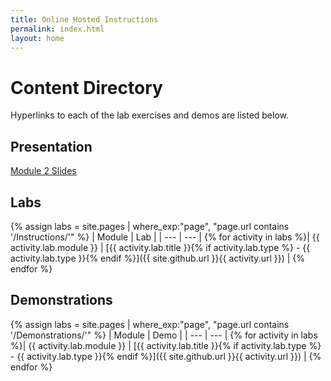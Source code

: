 ```yaml
---
title: Online Hosted Instructions
permalink: index.html
layout: home
---
```


# Content Directory

Hyperlinks to each of the lab exercises and demos are listed below.

## Presentation

[Module 2 Slides](Presentation/20778C_02U.pdf)

## Labs

{% assign labs = site.pages | where_exp:"page", "page.url contains '/Instructions/'" %}
| Module | Lab |
| --- | --- | 
{% for activity in labs  %}| {{ activity.lab.module }} | [{{ activity.lab.title }}{% if activity.lab.type %} - {{ activity.lab.type }}{% endif %}]({{ site.github.url }}{{ activity.url }}) |
{% endfor %}

## Demonstrations

{% assign labs = site.pages | where_exp:"page", "page.url contains '/Demonstrations/'" %}
| Module | Demo |
| --- | --- | 
{% for activity in labs  %}| {{ activity.lab.module }} | [{{ activity.lab.title }}{% if activity.lab.type %} - {{ activity.lab.type }}{% endif %}]({{ site.github.url }}{{ activity.url }}) |
{% endfor %}